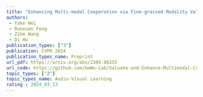 ```yaml
---  
title: "Enhancing Multi-modal Cooperation via Fine-grained Modality Valuation"  
authors:  
 - Yake Wei
 - Ruoxuan Feng
 - Zihe Wang
 - Di Hu
publication_types: ["3"]  
publication: CVPR 2024
publication_types_name: Preprint
url_pdf: https://arxiv.org/abs/2309.06255
url_code: https://github.com/GeWu-Lab/Valuate-and-Enhance-Multimodal-Cooperation
topic_types: ["2"]
topic_types_name: Audio-Visual Learning
rating : 2024_03_13
---  
```

